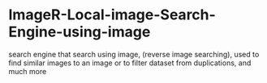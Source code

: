 # ImageR-Local-image-Search-Engine-using-image
search engine that search using image, (reverse image searching), used to find similar images to an image or to filter dataset from duplications, and much more
